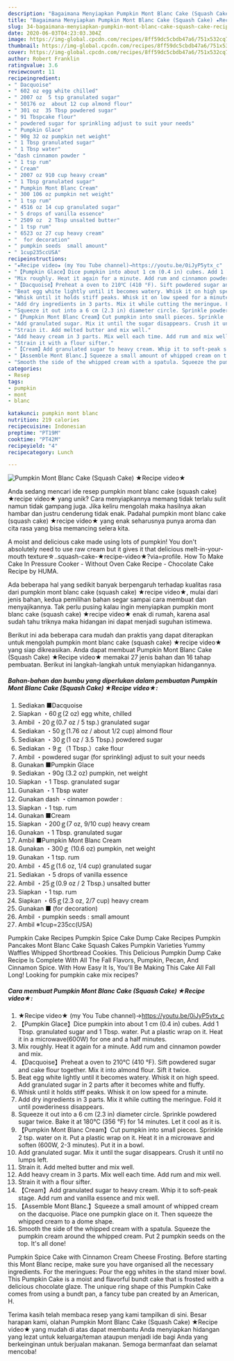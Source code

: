 ```yaml
---
description: "Bagaimana Menyiapkan Pumpkin Mont Blanc Cake (Squash Cake) ★Recipe video★ Anti Gagal"
title: "Bagaimana Menyiapkan Pumpkin Mont Blanc Cake (Squash Cake) ★Recipe video★ Anti Gagal"
slug: 34-bagaimana-menyiapkan-pumpkin-mont-blanc-cake-squash-cake-recipe-video-anti-gagal
date: 2020-06-03T04:23:03.304Z
image: https://img-global.cpcdn.com/recipes/8ff59dc5cbdb47a6/751x532cq70/pumpkin-mont-blanc-cake-squash-cake-★recipe-video★-recipe-main-photo.jpg
thumbnail: https://img-global.cpcdn.com/recipes/8ff59dc5cbdb47a6/751x532cq70/pumpkin-mont-blanc-cake-squash-cake-★recipe-video★-recipe-main-photo.jpg
cover: https://img-global.cpcdn.com/recipes/8ff59dc5cbdb47a6/751x532cq70/pumpkin-mont-blanc-cake-squash-cake-★recipe-video★-recipe-main-photo.jpg
author: Robert Franklin
ratingvalue: 3.6
reviewcount: 11
recipeingredient:
- " Dacquoise"
- " 602 oz egg white chilled"
- " 2007 oz  5 tsp granulated sugar"
- " 50176 oz  about 12 cup almond flour"
- " 301 oz  35 Tbsp powdered sugar"
- " 91 Tbspcake flour"
- " powdered sugar for sprinkling adjust to suit your needs"
- " Pumpkin Glace"
- " 90g 32 oz pumpkin net weight"
- " 1 Tbsp granulated sugar"
- " 1 Tbsp water"
- "dash cinnamon powder "
- " 1 tsp rum"
- " Cream"
- " 2007 oz 910 cup heavy cream"
- " 1 Tbsp granulated sugar"
- " Pumpkin Mont Blanc Cream"
- " 300 106 oz pumpkin net weight"
- " 1 tsp rum"
- " 4516 oz 14 cup granulated sugar"
- " 5 drops of vanilla essence"
- " 2509 oz  2 Tbsp unsalted butter"
- " 1 tsp rum"
- " 6523 oz 27 cup heavy cream"
- "  for decoration"
- " pumpkin seeds  small amount"
- " 1cup235ccUSA"
recipeinstructions:
- "★Recipe video★ (my You Tube channel)→https://youtu.be/0iJyP5ytx_c"
- "【Pumpkin Glace】Dice pumpkin into about 1 cm (0.4 in) cubes. Add 1 Tbsp. granulated sugar and 1 Tbsp. water. Put a plastic wrap on it. Heat it in a microwave(600W) for one and a half minutes."
- "Mix roughly. Heat it again for a minute. Add rum and cinnamon powder and mix."
- "【Dacquoise】Preheat a oven to 210℃ (410 °F). Sift powdered sugar and cake flour together. Mix it into almond flour. Sift it twice."
- "Beat egg white lightly until it becomes watery. Whisk it on high speed. Add granulated sugar in 2 parts after it becomes white and fluffy."
- "Whisk until it holds stiff peaks. Whisk it on low speed for a minute."
- "Add dry ingredients in 3 parts. Mix it while cutting the meringue. Fold it until powderiness disappears."
- "Squeeze it out into a 6 cm (2.3 in) diameter circle. Sprinkle powdered sugar twice. Bake it at 180℃ (356 °F) for 14 minutes. Let it cool as it is."
- "【Pumpkin Mont Blanc Cream】Cut pumpkin into small pieces. Sprinkle 2 tsp. water on it. Put a plastic wrap on it. Heat it in a microwave and soften (600W, 2-3 minutes). Put it in a bowl."
- "Add granulated sugar. Mix it until the sugar disappears. Crush it until no lumps left."
- "Strain it. Add melted butter and mix well."
- "Add heavy cream in 3 parts. Mix well each time. Add rum and mix well."
- "Strain it with a flour sifter."
- "【Cream】Add granulated sugar to heavy cream. Whip it to soft-peak stage. Add rum and vanilla essence and mix well."
- "【Assemble Mont Blanc.】Squeeze a small amount of whipped cream on the dacquoise. Place one pumpkin glace on it. Then squeeze the whipped cream to a dome shape."
- "Smooth the side of the whipped cream with a spatula. Squeeze the pumpkin cream around the whipped cream. Put 2 pumpkin seeds on the top. It&#39;s all done!"
categories:
- Resep
tags:
- pumpkin
- mont
- blanc

katakunci: pumpkin mont blanc 
nutrition: 219 calories
recipecuisine: Indonesian
preptime: "PT19M"
cooktime: "PT42M"
recipeyield: "4"
recipecategory: Lunch

---
```



![Pumpkin Mont Blanc Cake (Squash Cake) ★Recipe video★](https://img-global.cpcdn.com/recipes/8ff59dc5cbdb47a6/751x532cq70/pumpkin-mont-blanc-cake-squash-cake-★recipe-video★-recipe-main-photo.jpg)

Anda sedang mencari ide resep pumpkin mont blanc cake (squash cake) ★recipe video★ yang unik? Cara menyiapkannya memang tidak terlalu sulit namun tidak gampang juga. Jika keliru mengolah maka hasilnya akan hambar dan justru cenderung tidak enak. Padahal pumpkin mont blanc cake (squash cake) ★recipe video★ yang enak seharusnya punya aroma dan cita rasa yang bisa memancing selera kita.

A moist and delicious cake made using lots of pumpkin! You don&#39;t absolutely need to use raw cream but it gives it that delicious melt-in-your-mouth texture☆..squash-cake-★recipe-video★?via=profile. How To Make Cake In Pressure Cooker - Without Oven Cake Recipe - Chocolate Cake Recipe by HUMA.

Ada beberapa hal yang sedikit banyak berpengaruh terhadap kualitas rasa dari pumpkin mont blanc cake (squash cake) ★recipe video★, mulai dari jenis bahan, kedua pemilihan bahan segar sampai cara membuat dan menyajikannya. Tak perlu pusing kalau ingin menyiapkan pumpkin mont blanc cake (squash cake) ★recipe video★ enak di rumah, karena asal sudah tahu triknya maka hidangan ini dapat menjadi suguhan istimewa.


Berikut ini ada beberapa cara mudah dan praktis yang dapat diterapkan untuk mengolah pumpkin mont blanc cake (squash cake) ★recipe video★ yang siap dikreasikan. Anda dapat membuat Pumpkin Mont Blanc Cake (Squash Cake) ★Recipe video★ memakai 27 jenis bahan dan 16 tahap pembuatan. Berikut ini langkah-langkah untuk menyiapkan hidangannya.

<!--inarticleads1-->

##### Bahan-bahan dan bumbu yang diperlukan dalam pembuatan Pumpkin Mont Blanc Cake (Squash Cake) ★Recipe video★:

1. Sediakan  ■Dacquoise
1. Siapkan  ・60ｇ(2 oz) egg white, chilled
1. Ambil  ・20ｇ(0.7 oz / 5 tsp.) granulated sugar
1. Sediakan  ・50ｇ(1.76 oz / about 1/2 cup) almond flour
1. Sediakan  ・30ｇ(1 oz / 3.5 Tbsp.) powdered sugar
1. Sediakan  ・9ｇ（1 Tbsp.）cake flour
1. Ambil  ・powdered sugar (for sprinkling) adjust to suit your needs
1. Gunakan  ■Pumpkin Glace
1. Sediakan  ・90g (3.2 oz) pumpkin, net weight
1. Siapkan  ・1 Tbsp. granulated sugar
1. Gunakan  ・1 Tbsp water
1. Gunakan dash ・cinnamon powder :
1. Siapkan  ・1 tsp. rum
1. Gunakan  ■Cream
1. Siapkan  ・200ｇ(7 oz, 9/10 cup) heavy cream
1. Gunakan  ・1 Tbsp. granulated sugar
1. Ambil  ■Pumpkin Mont Blanc Cream
1. Gunakan  ・300ｇ (10.6 oz) pumpkin, net weight
1. Gunakan  ・1 tsp. rum
1. Ambil  ・45ｇ(1.6 oz, 1/4 cup) granulated sugar
1. Sediakan  ・5 drops of vanilla essence
1. Ambil  ・25ｇ(0.9 oz / 2 Tbsp.) unsalted butter
1. Siapkan  ・1 tsp. rum
1. Siapkan  ・65ｇ(2.3 oz, 2/7 cup) heavy cream
1. Gunakan  ■ (for decoration)
1. Ambil  ・pumpkin seeds : small amount
1. Ambil  ※1cup=235cc(USA)


Pumpkin Cake Recipes Pumpkin Spice Cake Dump Cake Recipes Pumpkin Pancakes Mont Blanc Cake Squash Cakes Pumpkin Varieties Yummy Waffles Whipped Shortbread Cookies. This Delicious Pumpkin Dump Cake Recipe Is Complete With All The Fall Flavors, Pumpkin, Pecan, And Cinnamon Spice. With How Easy It Is, You&#39;ll Be Making This Cake All Fall Long! Looking for pumpkin cake mix recipes? 

<!--inarticleads2-->

##### Cara membuat Pumpkin Mont Blanc Cake (Squash Cake) ★Recipe video★:

1. ★Recipe video★ (my You Tube channel)→https://youtu.be/0iJyP5ytx_c
1. 【Pumpkin Glace】Dice pumpkin into about 1 cm (0.4 in) cubes. Add 1 Tbsp. granulated sugar and 1 Tbsp. water. Put a plastic wrap on it. Heat it in a microwave(600W) for one and a half minutes.
1. Mix roughly. Heat it again for a minute. Add rum and cinnamon powder and mix.
1. 【Dacquoise】Preheat a oven to 210℃ (410 °F). Sift powdered sugar and cake flour together. Mix it into almond flour. Sift it twice.
1. Beat egg white lightly until it becomes watery. Whisk it on high speed. Add granulated sugar in 2 parts after it becomes white and fluffy.
1. Whisk until it holds stiff peaks. Whisk it on low speed for a minute.
1. Add dry ingredients in 3 parts. Mix it while cutting the meringue. Fold it until powderiness disappears.
1. Squeeze it out into a 6 cm (2.3 in) diameter circle. Sprinkle powdered sugar twice. Bake it at 180℃ (356 °F) for 14 minutes. Let it cool as it is.
1. 【Pumpkin Mont Blanc Cream】Cut pumpkin into small pieces. Sprinkle 2 tsp. water on it. Put a plastic wrap on it. Heat it in a microwave and soften (600W, 2-3 minutes). Put it in a bowl.
1. Add granulated sugar. Mix it until the sugar disappears. Crush it until no lumps left.
1. Strain it. Add melted butter and mix well.
1. Add heavy cream in 3 parts. Mix well each time. Add rum and mix well.
1. Strain it with a flour sifter.
1. 【Cream】Add granulated sugar to heavy cream. Whip it to soft-peak stage. Add rum and vanilla essence and mix well.
1. 【Assemble Mont Blanc.】Squeeze a small amount of whipped cream on the dacquoise. Place one pumpkin glace on it. Then squeeze the whipped cream to a dome shape.
1. Smooth the side of the whipped cream with a spatula. Squeeze the pumpkin cream around the whipped cream. Put 2 pumpkin seeds on the top. It&#39;s all done!


Pumpkin Spice Cake with Cinnamon Cream Cheese Frosting. Before starting this Mont Blanc recipe, make sure you have organised all the necessary ingredients. For the meringues: Pour the egg whites in the stand mixer bowl. This Pumpkin Cake is a moist and flavorful bundt cake that is frosted with a delicious chocolate glaze. The unique ring shape of this Pumpkin Cake comes from using a bundt pan, a fancy tube pan created by an American, H. 

Terima kasih telah membaca resep yang kami tampilkan di sini. Besar harapan kami, olahan Pumpkin Mont Blanc Cake (Squash Cake) ★Recipe video★ yang mudah di atas dapat membantu Anda menyiapkan hidangan yang lezat untuk keluarga/teman ataupun menjadi ide bagi Anda yang berkeinginan untuk berjualan makanan. Semoga bermanfaat dan selamat mencoba!
